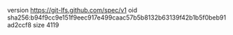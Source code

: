 version https://git-lfs.github.com/spec/v1
oid sha256:b94f9cc9e151f9eec917e499caac57b5b8132b63139f42b1b5f0beb91ad2ccf8
size 4119
